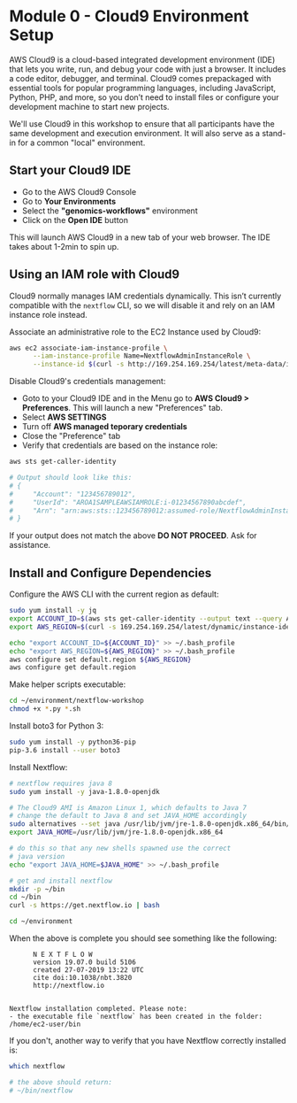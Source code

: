 # Module 0 - Cloud9 Environment Setup

AWS Cloud9 is a cloud-based integrated development environment (IDE) that lets you write, run, and debug your code with just a browser. It includes a code editor, debugger, and terminal. Cloud9 comes prepackaged with essential tools for popular programming languages, including JavaScript, Python, PHP, and more, so you don’t need to install files or configure your development machine to start new projects.

We'll use Cloud9 in this workshop to ensure that all participants have the same development and execution environment.  It will also serve as a stand-in for a common "local" environment.

## Start your Cloud9 IDE

* Go to the AWS Cloud9 Console
* Go to **Your Environments**
* Select the **"genomics-workflows"** environment
* Click on the **Open IDE** button

This will launch AWS Cloud9 in a new tab of your web browser.  The IDE takes about 1-2min to spin up.

## Using an IAM role with Cloud9
Cloud9 normally manages IAM credentials dynamically. This isn’t currently compatible with the `nextflow` CLI, so we will disable it and rely on an IAM instance role instead.

Associate an administrative role to the EC2 Instance used by Cloud9:

```bash
aws ec2 associate-iam-instance-profile \
      --iam-instance-profile Name=NextflowAdminInstanceRole \
      --instance-id $(curl -s http://169.254.169.254/latest/meta-data/instance-id)

```

Disable Cloud9's credentials management:

* Goto to your Cloud9 IDE and in the Menu go to **AWS Cloud9 > Preferences**.  This will launch a new "Preferences" tab.
* Select **AWS SETTINGS**
* Turn off **AWS managed teporary credentials**
* Close the "Preference" tab
* Verify that credentials are based on the instance role:

```bash
aws sts get-caller-identity

# Output should look like this:
# {
#     "Account": "123456789012", 
#     "UserId": "AROA1SAMPLEAWSIAMROLE:i-01234567890abcdef", 
#     "Arn": "arn:aws:sts::123456789012:assumed-role/NextflowAdminInstanceRole/i-01234567890abcdef"
# }
```

If your output does not match the above **DO NOT PROCEED**.  Ask for assistance.

## Install and Configure Dependencies

Configure the AWS CLI with the current region as default:

```bash
sudo yum install -y jq
export ACCOUNT_ID=$(aws sts get-caller-identity --output text --query Account)
export AWS_REGION=$(curl -s 169.254.169.254/latest/dynamic/instance-identity/document | jq -r '.region')

echo "export ACCOUNT_ID=${ACCOUNT_ID}" >> ~/.bash_profile
echo "export AWS_REGION=${AWS_REGION}" >> ~/.bash_profile
aws configure set default.region ${AWS_REGION}
aws configure get default.region
```

Make helper scripts executable:

```bash
cd ~/environment/nextflow-workshop
chmod +x *.py *.sh
```

Install boto3 for Python 3:

```bash
sudo yum install -y python36-pip
pip-3.6 install --user boto3
```

Install Nextflow:

```bash
# nextflow requires java 8
sudo yum install -y java-1.8.0-openjdk

# The Cloud9 AMI is Amazon Linux 1, which defaults to Java 7
# change the default to Java 8 and set JAVA_HOME accordingly
sudo alternatives --set java /usr/lib/jvm/jre-1.8.0-openjdk.x86_64/bin/java
export JAVA_HOME=/usr/lib/jvm/jre-1.8.0-openjdk.x86_64

# do this so that any new shells spawned use the correct
# java version
echo "export JAVA_HOME=$JAVA_HOME" >> ~/.bash_profile

# get and install nextflow
mkdir -p ~/bin
cd ~/bin
curl -s https://get.nextflow.io | bash

cd ~/environment
```

When the above is complete you should see something like the following:

```text
      N E X T F L O W
      version 19.07.0 build 5106
      created 27-07-2019 13:22 UTC 
      cite doi:10.1038/nbt.3820
      http://nextflow.io


Nextflow installation completed. Please note:
- the executable file `nextflow` has been created in the folder: /home/ec2-user/bin
```

If you don't, another way to verify that you have Nextflow correctly installed is:

```bash
which nextflow

# the above should return:
# ~/bin/nextflow
```